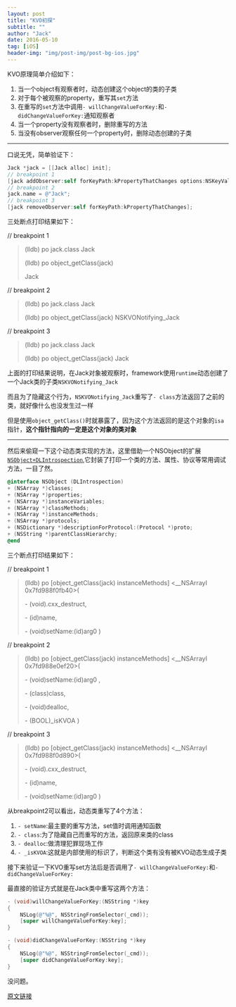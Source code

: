 ```yaml
---
layout: post
title: "KVO初探"
subtitle: ""
author: "Jack"
date: 2016-05-10
tag: [iOS]
header-img: "img/post-img/post-bg-ios.jpg"
---
```


KVO原理简单介绍如下：

1. 当一个object有观察者时，动态创建这个object的类的子类
2. 对于每个被观察的property，重写其`set`方法
3. 在重写的`set`方法中调用`- willChangeValueForKey:`和`- didChangeValueForKey:`通知观察者
4. 当一个property没有观察者时，删除重写的方法
5. 当没有observer观察任何一个property时，删除动态创建的子类

---

口说无凭，简单验证下：

```objective-c
Jack *jack = [[Jack alloc] init];
// breakpoint 1
[jack addObserver:self forKeyPath:kPropertyThatChanges options:NSKeyValueObservingOptionNew context:nil];
// breakpoint 2
jack.name = @"Jack";
// breakpoint 3
[jack removeObserver:self forKeyPath:kPropertyThatChanges];
```

三处断点打印结果如下：

// breakpoint 1

> (lldb) po jack.class
> Jack
>
> (lldb) po object_getClass(jack)
>
> Jack

// breakpoint 2

> (lldb) po jack.class
> Jack
>
> (lldb) po object_getClass(jack)
> NSKVONotifying_Jack

// breakpoint 3

> (lldb) po jack.class
> Jack
>
> (lldb) po object_getClass(jack)
> Jack

上面的打印结果说明，在Jack对象被观察时，framework使用`runtime`动态创建了一个Jack类的子类`NSKVONotifying_Jack`

而且为了隐藏这个行为，`NSKVONotifying_Jack`重写了`- class`方法返回了之前的类，就好像什么也没发生过一样

但是使用`object_getClass()`时就暴露了，因为这个方法返回的是这个对象的`isa`指针，**这个指针指向的一定是这个对象的类对象**

---

然后来偷窥一下这个动态类实现的方法，这里借助一个NSObject的扩展[`NSObject+DLIntrospection`](https://github.com/garnett/DLIntrospection),它封装了打印一个类的方法、属性、协议等常用调试方法，一目了然。

```objective-c
@interface NSObject (DLIntrospection)
+ (NSArray *)classes;
+ (NSArray *)properties;
+ (NSArray *)instanceVariables;
+ (NSArray *)classMethods;
+ (NSArray *)instanceMethods;
+ (NSArray *)protocols;
+ (NSDictionary *)descriptionForProtocol:(Protocol *)proto;
+ (NSString *)parentClassHierarchy;
@end
```

三个断点打印结果如下：

// breakpoint 1

> (lldb) po [object_getClass(jack) instanceMethods]
> <__NSArrayI 0x7fd988f0fb40>(
>
> \- (void).cxx_destruct,
>
> \- (id)name,
>
> \- (void)setName:(id)arg0 
> )

// breakpoint 2

> (lldb) po [object_getClass(jack) instanceMethods]
> <__NSArrayI 0x7fd988e0ef20>(
>
> \- (void)setName:(id)arg0 ,
>
> \- (class)class,
>
> \- (void)dealloc,
>
> \- (BOOL)_isKVOA
> )

// breakpoint 3

> (lldb) po [object_getClass(jack) instanceMethods]
> <__NSArrayI 0x7fd988f0d890>(
>
> \- (void).cxx_destruct,
>
> \- (id)name,
>
> \- (void)setName:(id)arg0 
> )

从breakpoint2可以看出，动态类重写了4个方法：

1. `- setName`:最主要的重写方法，set值时调用通知函数
2. `- class`:为了隐藏自己而重写的方法，返回原来类的class
3. `- dealloc`:做清理犯罪现场工作
4. `- _isKVOA`:这就是内部使用的标识了，判断这个类有没有被KVO动态生成子类

接下来验证一下KVO重写set方法后是否调用了`- willChangeValueForKey:`和`- didChangeValueForKey:`

最直接的验证方式就是在Jack类中重写这两个方法：

```objective-c
- (void)willChangeValueForKey:(NSString *)key
{
    NSLog(@"%@", NSStringFromSelector(_cmd));
    [super willChangeValueForKey:key];
}

- (void)didChangeValueForKey:(NSString *)key
{
    NSLog(@"%@", NSStringFromSelector(_cmd));
    [super didChangeValueForKey:key];
}
```

没问题。

[原文链接](http://blog.sunnyxx.com/2014/03/09/objc_kvo_secret/)

